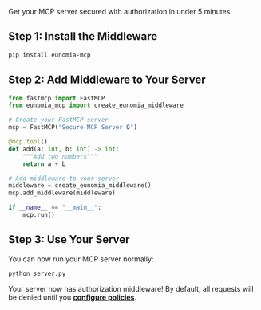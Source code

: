 Get your MCP server secured with authorization in under 5 minutes.

## Step 1: Install the Middleware

```bash
pip install eunomia-mcp
```

## Step 2: Add Middleware to Your Server

```python title="server.py"
from fastmcp import FastMCP
from eunomia_mcp import create_eunomia_middleware

# Create your FastMCP server
mcp = FastMCP("Secure MCP Server 🔒")

@mcp.tool()
def add(a: int, b: int) -> int:
    """Add two numbers"""
    return a + b

# Add middleware to your server
middleware = create_eunomia_middleware()
mcp.add_middleware(middleware)

if __name__ == "__main__":
    mcp.run()
```

## Step 3: Use Your Server

You can now run your MCP server normally:

```bash
python server.py
```

Your server now has authorization middleware! By default, all requests will be denied until you **[configure policies](policies.md)**.
